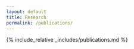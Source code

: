 ```yaml
---
layout: default
title: Research
permalink: /publications/
---
```


{% include_relative _includes/publications.md %}
